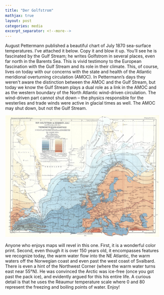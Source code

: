 ```yaml
---
title: "Der Golfstrom"
mathjax: true
layout: post
categories: media
excerpt_separator: <!--more-->
---
```


August Pettermann published a beautiful chart of July 1870 sea-surface temperatures. I’ve attached it below. Copy it and blow it up. You’ll see he is fascinated by the Gulf Stream; he writes Golfstrom in several places, even far north in the Barents Sea. This is vivid testimony to the European fascination with the Gulf Stream and its role in their climate. This, of course, lives on today with our concerns with the state and health of the Atlantic meridional overturning circulation (AMOC). In Pettermann’s days they weren't aware the distinction between the AMOC and the Gulf Stream, but today we know the Gulf Stream plays a dual role as a link in the AMOC and as the western boundary of the North Atlantic wind-driven circulation. The wind-driven part cannot shut down – the physics responsible for the westerlies and trade winds were active in glacial times as well. The AMOC may shut down, but not the Gulf Stream. 
<!--more-->

![Golfstrom](/assets/Pettermann_July1870.jpg)

Anyone who enjoys maps will revel in this one. First, it is a wonderful color print. Second, even though it is over 150 years old, it encompasses features we recognize today, the warm water flow into the NE Atlantic, the warm waters off the Norwegian coast and even past the west coast of Svalbard. There is even a hint of the Northwest Corner (where the warm water turns east near 55°N). He was convinced the Arctic was ice-free (once you got past the pack ice), and evidently argued for this his entire life. A curious detail is that he uses the Réaumur temperature scale where 0 and 80 represent the freezing and boiling points of water. Enjoy! 
